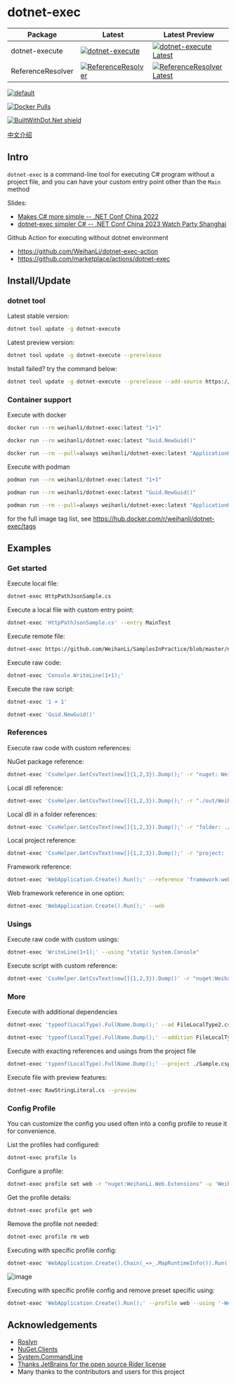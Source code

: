 # dotnet-exec

Package | Latest | Latest Preview
---- | ---- | ----
dotnet-execute | [![dotnet-execute](https://img.shields.io/nuget/v/dotnet-execute)](https://www.nuget.org/packages/dotnet-execute/) | [![dotnet-execute Latest](https://img.shields.io/nuget/vpre/dotnet-execute)](https://www.nuget.org/packages/dotnet-execute/absoluteLatest)
ReferenceResolver | [![ReferenceResolver](https://img.shields.io/nuget/v/ReferenceResolver)](https://www.nuget.org/packages/ReferenceResolver/) | [![ReferenceResolver Latest](https://img.shields.io/nuget/vpre/ReferenceResolver)](https://www.nuget.org/packages/ReferenceResolver/absoluteLatest)

[![default](https://github.com/WeihanLi/dotnet-exec/actions/workflows/dotnet.yml/badge.svg)](https://github.com/WeihanLi/dotnet-exec/actions/workflows/dotnet.yml)

[![Docker Pulls](https://img.shields.io/docker/pulls/weihanli/dotnet-exec)](https://hub.docker.com/r/weihanli/dotnet-exec)

[![BuiltWithDot.Net shield](https://builtwithdot.net/project/5741/dotnet-exec/badge)](https://builtwithdot.net/project/5741/dotnet-exec)

[中文介绍](./README.zh-CN.md)

## Intro

`dotnet-exec` is a command-line tool for executing C# program without a project file, and you can have your custom entry point other than the `Main` method

Slides:

- [Makes C# more simple -- .NET Conf China 2022](https://github.com/WeihanLi/dotnet-exec/blob/main/docs/slides/dotnet-conf-china-2022-dotnet-exec_makes_csharp_more_simple.pdf)
- [dotnet-exec simpler C# -- .NET Conf China 2023 Watch Party Shanghai](https://github.com/WeihanLi/dotnet-exec/blob/main/docs/slides/dotnet-exec-simpler-csharp.pdf)

Github Action for executing without dotnet environment

- <https://github.com/WeihanLi/dotnet-exec-action>
- <https://github.com/marketplace/actions/dotnet-exec>

## Install/Update

### dotnet tool

Latest stable version:

```sh
dotnet tool update -g dotnet-execute
```

Latest preview version:

```sh
dotnet tool update -g dotnet-execute --prerelease
```

Install failed? try the command below:

```sh
dotnet tool update -g dotnet-execute --prerelease --add-source https://api.nuget.org/v3/index.json --ignore-failed-sources
```

### Container support

Execute with docker

``` sh
docker run --rm weihanli/dotnet-exec:latest "1+1"
```

``` sh
docker run --rm weihanli/dotnet-exec:latest "Guid.NewGuid()"
```

``` sh
docker run --rm --pull=always weihanli/dotnet-exec:latest "ApplicationHelper.RuntimeInfo"
```

Execute with podman

``` sh
podman run --rm weihanli/dotnet-exec:latest "1+1"
```

``` sh
podman run --rm weihanli/dotnet-exec:latest "Guid.NewGuid()"
```

``` sh
podman run --rm --pull=always weihanli/dotnet-exec:latest "ApplicationHelper.RuntimeInfo"
```

for the full image tag list, see <https://hub.docker.com/r/weihanli/dotnet-exec/tags>

## Examples

### Get started

Execute local file:

``` sh
dotnet-exec HttpPathJsonSample.cs
```

Execute a local file with custom entry point:

``` sh
dotnet-exec 'HttpPathJsonSample.cs' --entry MainTest
```

Execute remote file:

``` sh
dotnet-exec https://github.com/WeihanLi/SamplesInPractice/blob/master/net7Sample/Net7Sample/ArgumentExceptionSample.cs
```

Execute raw code:

``` sh
dotnet-exec 'Console.WriteLine(1+1);'
```

Execute the raw script:

```sh
dotnet-exec '1 + 1'
```

``` sh
dotnet-exec 'Guid.NewGuid()'
```

### References

Execute raw code with custom references:

NuGet package reference:

``` sh
dotnet-exec 'CsvHelper.GetCsvText(new[]{1,2,3}).Dump();' -r "nuget: WeihanLi.Npoi,2.4.2" -u "WeihanLi.Npoi"
```

Local dll reference:

``` sh
dotnet-exec 'CsvHelper.GetCsvText(new[]{1,2,3}).Dump();' -r "./out/WeihanLi.Npoi.dll" -u "WeihanLi.Npoi"
```

Local dll in a folder references:

``` sh
dotnet-exec 'CsvHelper.GetCsvText(new[]{1,2,3}).Dump();' -r "folder: ./out" -u "WeihanLi.Npoi"
```

Local project reference:

``` sh
dotnet-exec 'CsvHelper.GetCsvText(new[]{1,2,3}).Dump();' -r "project: ./WeihanLi.Npoi.csproj" -u "WeihanLi.Npoi"
```

Framework reference:

``` sh
dotnet-exec 'WebApplication.Create().Run();' --reference 'framework:web'
```

Web framework reference in one option:

``` sh
dotnet-exec 'WebApplication.Create().Run();' --web
```

### Usings

Execute raw code with custom usings:

``` sh
dotnet-exec 'WriteLine(1+1);' --using "static System.Console"
```

Execute script with custom reference:

``` sh
dotnet-exec 'CsvHelper.GetCsvText(new[]{1,2,3}).Dump()' -r "nuget:WeihanLi.Npoi,2.4.2" -u WeihanLi.Npoi
```

### More

Execute with additional dependencies

``` sh
dotnet-exec 'typeof(LocalType).FullName.Dump();' --ad FileLocalType2.cs
```

``` sh
dotnet-exec 'typeof(LocalType).FullName.Dump();' --addition FileLocalType2.cs
```

Execute with exacting references and usings from the project file

``` sh
dotnet-exec 'typeof(LocalType).FullName.Dump();' --project ./Sample.csproj
```

Execute file with preview features:

``` sh
dotnet-exec RawStringLiteral.cs --preview
```

### Config Profile

You can customize the config you used often into a config profile to reuse it for convenience.

List the profiles had configured:

``` sh
dotnet-exec profile ls
```

Configure a profile:

``` sh
dotnet-exec profile set web -r "nuget:WeihanLi.Web.Extensions" -u 'WeihanLi.Web.Extensions' --web --wide false
```

Get the profile details:

``` sh
dotnet-exec profile get web
```

Remove the profile not needed:

``` sh
dotnet-exec profile rm web
```

Executing with specific profile config:

``` sh
dotnet-exec 'WebApplication.Create().Chain(_=>_.MapRuntimeInfo()).Run();' --profile web --using 'WeihanLi.Extensions'
```

![image](https://user-images.githubusercontent.com/7604648/205428791-48f0863b-ca9a-4a55-93cd-bb5514845c5d.png)

Executing with specific profile config and remove preset specific using:

``` sh
dotnet-exec 'WebApplication.Create().Run();' --profile web --using '-WeihanLi.Extensions'
```

## Acknowledgements

- [Roslyn](https://github.com/dotnet/roslyn)
- [NuGet.Clients](https://github.com/NuGet/NuGet.Client)
- [System.CommandLine](https://github.com/dotnet/command-line-api)
- [Thanks JetBrains for the open source Rider license](https://jb.gg/OpenSource?from=dotnet-exec)
- Many thanks to the contributors and users for this project

